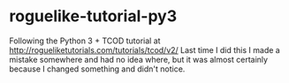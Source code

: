 # roguelike-tutorial-py3
Following the Python 3 + TCOD tutorial at http://rogueliketutorials.com/tutorials/tcod/v2/ 
Last time I did this I made a mistake somewhere and had no idea where, but it was almost certainly because I changed something and didn't notice.
